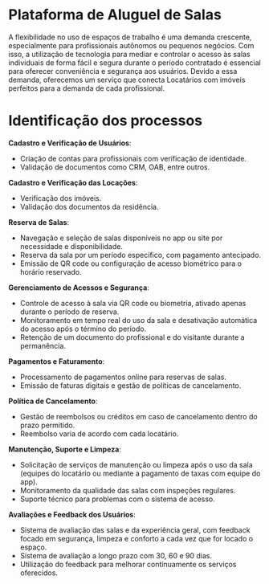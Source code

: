 
# Plataforma de Aluguel de Salas
A flexibilidade no uso de espaços de trabalho é uma demanda crescente, especialmente para profissionais autônomos ou pequenos negócios. Com isso, a utilização de tecnologia para mediar e controlar o acesso às salas individuais de forma fácil e segura durante o período contratado é essencial para oferecer conveniência e segurança aos usuários.
Devido a essa demanda, oferecemos um serviço que conecta Locatários com imóveis perfeitos para a demanda de cada profissional.

# Identificação dos processos

**Cadastro e Verificação de Usuários**:
   - Criação de contas para profissionais com verificação de identidade.
   - Validação de documentos como CRM, OAB, entre outros.

**Cadastro e Verificação das Locações**:
   - Verificação dos imóveis.
   - Validação dos documentos da residência.

**Reserva de Salas**:
   - Navegação e seleção de salas disponíveis no app ou site por necessidade e disponibilidade.
   - Reserva da sala por um período específico, com pagamento antecipado.
   - Emissão de QR code ou configuração de acesso biométrico para o horário reservado.

**Gerenciamento de Acessos e Segurança**:
   - Controle de acesso à sala via QR code ou biometria, ativado apenas durante o período de reserva.
   - Monitoramento em tempo real do uso da sala e desativação automática do acesso após o término do período.
   - Retenção de um documento do profissional e do visitante durante a permanência.

**Pagamentos e Faturamento**:
   - Processamento de pagamentos online para reservas de salas.
   - Emissão de faturas digitais e gestão de políticas de cancelamento.

**Política de Cancelamento**:
 - Gestão de reembolsos ou créditos em caso de cancelamento dentro do prazo permitido.
- Reembolso varia de acordo com cada locatário. 

**Manutenção, Suporte e Limpeza**:
   - Solicitação de serviços de manutenção ou limpeza após o uso da sala (equipes do locatário ou mediante a pagamento de taxas com equipe do app).
   - Monitoramento da qualidade das salas com inspeções regulares.
   - Suporte técnico para problemas com o sistema de acesso.

**Avaliações e Feedback dos Usuários**:
   - Sistema de avaliação das salas e da experiência geral, com feedback focado em segurança, limpeza e conforto a cada vez que for locado o espaço.
   - Sistema de avaliação a longo prazo com 30, 60 e 90 dias.
   - Utilização do feedback para melhorar continuamente os serviços oferecidos.
